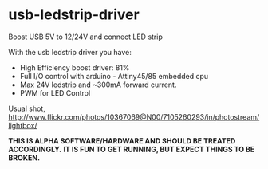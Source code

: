 usb-ledstrip-driver
===================

Boost USB 5V to 12/24V and connect LED strip 

With the usb ledstrip driver you have:

- High Efficiency boost driver: 81%
- Full I/O control with arduino -  Attiny45/85 embedded cpu
- Max 24V ledstrip and ~300mA forward current.
- PWM for LED Control 

Usual shot,
http://www.flickr.com/photos/10367069@N00/7105260293/in/photostream/lightbox/


**THIS IS ALPHA SOFTWARE/HARDWARE AND SHOULD BE TREATED ACCORDINGLY.**
**IT IS FUN TO GET RUNNING, BUT EXPECT THINGS TO BE BROKEN.**



